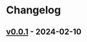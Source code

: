 # Changelog

## [v0.0.1](https://github.com/handlename/obsidian-plugin-open-that-day/commits/v0.0.1) - 2024-02-10
